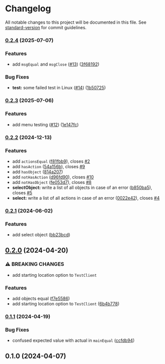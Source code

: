 # Changelog

All notable changes to this project will be documented in this file. See [standard-version](https://github.com/conventional-changelog/standard-version) for commit guidelines.

### [0.2.4](https://github.com/gretmn102/qsp-test-engine/compare/v0.2.3...v0.2.4) (2025-07-07)


### Features

* add `msgEqual` and `msgClose` ([#13](https://github.com/gretmn102/qsp-test-engine/issues/13)) ([3f68192](https://github.com/gretmn102/qsp-test-engine/commit/3f68192fc131cb95b6a2708776c4e8bf97809d17))


### Bug Fixes

* **test:** some failed test in Linux ([#14](https://github.com/gretmn102/qsp-test-engine/issues/14)) ([1b50725](https://github.com/gretmn102/qsp-test-engine/commit/1b50725d21951cdddcfa1f7d4d3680d77432ec17))

### [0.2.3](https://github.com/gretmn102/qsp-test-engine/compare/v0.2.2...v0.2.3) (2025-07-06)


### Features

* add menu testing ([#12](https://github.com/gretmn102/qsp-test-engine/issues/12)) ([1e147fc](https://github.com/gretmn102/qsp-test-engine/commit/1e147fce8a675ca8e43d349d3c723ebe9807e0c1))

### [0.2.2](https://github.com/gretmn102/qsp-test-engine/compare/v0.2.1...v0.2.2) (2024-12-13)


### Features

* add `actionsEqual` ([f81fbb9](https://github.com/gretmn102/qsp-test-engine/commit/f81fbb9a630a36c5fe846b42e571b338ef759c00)), closes [#2](https://github.com/gretmn102/qsp-test-engine/issues/2)
* add `hasAction` ([54a156b](https://github.com/gretmn102/qsp-test-engine/commit/54a156b0a93a8baddfadb80ba851777c3f602785)), closes [#9](https://github.com/gretmn102/qsp-test-engine/issues/9)
* add `hasObject` ([814a207](https://github.com/gretmn102/qsp-test-engine/commit/814a207f9c4b981dca6e521c30f96e2e9c282de6))
* add `notHasAction` ([d96fd90](https://github.com/gretmn102/qsp-test-engine/commit/d96fd9073eb93c61b569e7829cec554f250f65f1)), closes [#10](https://github.com/gretmn102/qsp-test-engine/issues/10)
* add `notHasObject` ([fe053d7](https://github.com/gretmn102/qsp-test-engine/commit/fe053d7ca780102a72bfc8ef9acb318615c3c30a)), closes [#8](https://github.com/gretmn102/qsp-test-engine/issues/8)
* **selectObject:** write a list of all objects in case of an error ([b850ba5](https://github.com/gretmn102/qsp-test-engine/commit/b850ba585999e8df49e28e0859f3cc36af31a3a0)), closes [#5](https://github.com/gretmn102/qsp-test-engine/issues/5)
* **select:** write a list of all actions in case of an error ([0022e42](https://github.com/gretmn102/qsp-test-engine/commit/0022e42332f75bb5eee2735563a1d9888ae58c1e)), closes [#4](https://github.com/gretmn102/qsp-test-engine/issues/4)

### [0.2.1](https://github.com/gretmn102/qsp-test-engine/compare/v0.2.0...v0.2.1) (2024-06-02)


### Features

* add select object ([bb23bcd](https://github.com/gretmn102/qsp-test-engine/commit/bb23bcd50ee2c2915bd3bce61483dcfd302a8167))

## [0.2.0](https://github.com/gretmn102/qsp-test-engine/compare/v0.1.1...v0.2.0) (2024-04-20)


### ⚠ BREAKING CHANGES

* add starting location option to `TestClient`

### Features

* add objects equal ([f7e5586](https://github.com/gretmn102/qsp-test-engine/commit/f7e5586fda1cec7ecda50cd56391d70c072279f4))
* add starting location option to `TestClient` ([6b4b778](https://github.com/gretmn102/qsp-test-engine/commit/6b4b77844a9ceef34a14c74453fd4ce81f61a25b))

### [0.1.1](https://github.com/gretmn102/qsp-test-engine/compare/v0.1.0...v0.1.1) (2024-04-19)


### Bug Fixes

* confused expected value with actual in `mainEqual` ([ccfdb94](https://github.com/gretmn102/qsp-test-engine/commit/ccfdb94acdb11c0a0634c38e47eed7760f8574c2))

## 0.1.0 (2024-04-07)
